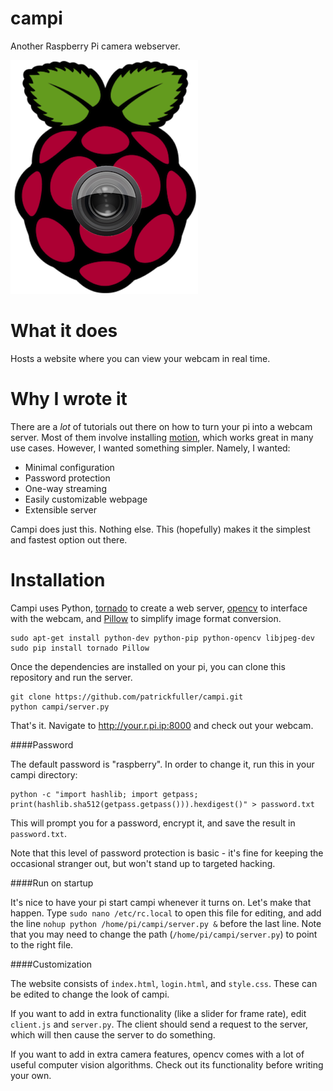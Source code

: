 campi
=====

Another Raspberry Pi camera webserver.

![](logo.png)

What it does
============

Hosts a website where you can view your webcam in real time.

Why I wrote it
==============

There are a *lot* of tutorials out there on how to turn your pi into a webcam
server. Most of them involve installing [motion](http://www.lavrsen.dk/foswiki/bin/view/Motion),
which works great in many use cases. However, I wanted something simpler. Namely,
I wanted:

 * Minimal configuration
 * Password protection
 * One-way streaming
 * Easily customizable webpage
 * Extensible server

Campi does just this. Nothing else. This (hopefully) makes it the simplest
and fastest option out there.

Installation
============

Campi uses Python, [tornado](http://www.tornadoweb.org/en/stable/) to create a
web server, [opencv](http://opencv.org/) to interface with the webcam, and
[Pillow](http://pillow.readthedocs.org/en/latest/installation.html) to simplify
image format conversion.

```
sudo apt-get install python-dev python-pip python-opencv libjpeg-dev
sudo pip install tornado Pillow
```

Once the dependencies are installed on your pi, you can clone this repository and
run the server.

```
git clone https://github.com/patrickfuller/campi.git
python campi/server.py
```

That's it. Navigate to http://your.r.pi.ip:8000 and check out your webcam.

####Password

The default password is "raspberry". In order to change it, run this in your
campi directory:

```
python -c "import hashlib; import getpass; print(hashlib.sha512(getpass.getpass())).hexdigest()" > password.txt
```

This will prompt you for a password, encrypt it, and save the result in
`password.txt`.

Note that this level of password protection is basic - it's fine for keeping the
occasional stranger out, but won't stand up to targeted hacking.

####Run on startup

It's nice to have your pi start campi whenever it turns on. Let's make that
happen. Type `sudo nano /etc/rc.local` to open this file for editing, and add
the line `nohup python /home/pi/campi/server.py &` before the last line. Note
that you may need to change the path (`/home/pi/campi/server.py`) to point to
the right file.

####Customization

The website consists of `index.html`, `login.html`, and `style.css`. These can be
edited to change the look of campi.

If you want to add in extra functionality (like a slider for frame rate), edit
`client.js` and `server.py`. The client should send a request to the server, which
will then cause the server to do something.

If you want to add in extra camera features, opencv comes with a lot of useful
computer vision algorithms. Check out its functionality before writing your
own.
